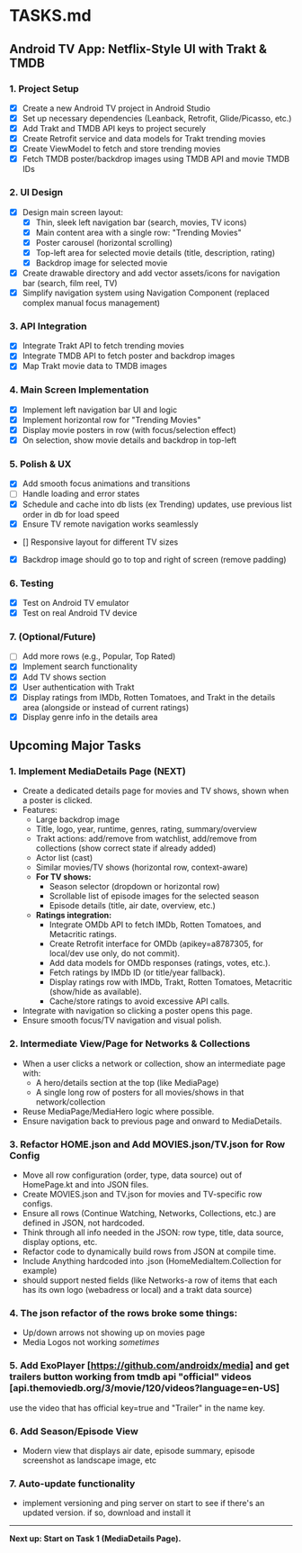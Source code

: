 # TASKS.md

## Android TV App: Netflix-Style UI with Trakt & TMDB

### 1. Project Setup
- [x] Create a new Android TV project in Android Studio
- [x] Set up necessary dependencies (Leanback, Retrofit, Glide/Picasso, etc.)
- [x] Add Trakt and TMDB API keys to project securely
- [x] Create Retrofit service and data models for Trakt trending movies
- [x] Create ViewModel to fetch and store trending movies
- [x] Fetch TMDB poster/backdrop images using TMDB API and movie TMDB IDs

### 2. UI Design
- [x] Design main screen layout:
    - [x] Thin, sleek left navigation bar (search, movies, TV icons)
    - [x] Main content area with a single row: "Trending Movies"
    - [x] Poster carousel (horizontal scrolling)
    - [x] Top-left area for selected movie details (title, description, rating)
    - [x] Backdrop image for selected movie
- [x] Create drawable directory and add vector assets/icons for navigation bar (search, film reel, TV)
- [x] Simplify navigation system using Navigation Component (replaced complex manual focus management)

### 3. API Integration
- [x] Integrate Trakt API to fetch trending movies
- [x] Integrate TMDB API to fetch poster and backdrop images
- [x] Map Trakt movie data to TMDB images

### 4. Main Screen Implementation
- [x] Implement left navigation bar UI and logic
- [x] Implement horizontal row for "Trending Movies"
- [x] Display movie posters in row (with focus/selection effect)
- [x] On selection, show movie details and backdrop in top-left

### 5. Polish & UX
- [x] Add smooth focus animations and transitions
- [ ] Handle loading and error states
- [x] Schedule and cache into db lists (ex Trending) updates, use previous list order in db for load speed
- [x] Ensure TV remote navigation works seamlessly
- [] Responsive layout for different TV sizes
- [x] Backdrop image should go to top and right of screen  (remove padding)

### 6. Testing
- [x] Test on Android TV emulator
- [x] Test on real Android TV device

### 7. (Optional/Future)
- [ ] Add more rows (e.g., Popular, Top Rated)
- [x] Implement search functionality
- [x] Add TV shows section
- [x] User authentication with Trakt
- [x] Display ratings from IMDb, Rotten Tomatoes, and Trakt in the details area (alongside or instead of current ratings)
- [x] Display genre info in the details area 

## Upcoming Major Tasks

### 1. Implement MediaDetails Page (NEXT)
- Create a dedicated details page for movies and TV shows, shown when a poster is clicked.
- Features:
  - Large backdrop image
  - Title, logo, year, runtime, genres, rating, summary/overview
  - Trakt actions: add/remove from watchlist, add/remove from collections (show correct state if already added)
  - Actor list (cast)
  - Similar movies/TV shows (horizontal row, context-aware)
  - **For TV shows:**
    - Season selector (dropdown or horizontal row)
    - Scrollable list of episode images for the selected season
    - Episode details (title, air date, overview, etc.)
  - **Ratings integration:**
    - Integrate OMDb API to fetch IMDb, Rotten Tomatoes, and Metacritic ratings.
    - Create Retrofit interface for OMDb (apikey=a8787305, for local/dev use only, do not commit).
    - Add data models for OMDb responses (ratings, votes, etc.).
    - Fetch ratings by IMDb ID (or title/year fallback).
    - Display ratings row with IMDb, Trakt, Rotten Tomatoes, Metacritic (show/hide as available).
    - Cache/store ratings to avoid excessive API calls.
- Integrate with navigation so clicking a poster opens this page.
- Ensure smooth focus/TV navigation and visual polish.

### 2. Intermediate View/Page for Networks & Collections
- When a user clicks a network or collection, show an intermediate page with:
  - A hero/details section at the top (like MediaPage)
  - A single long row of posters for all movies/shows in that network/collection
- Reuse MediaPage/MediaHero logic where possible.
- Ensure navigation back to previous page and onward to MediaDetails.

### 3. Refactor HOME.json and Add MOVIES.json/TV.json for Row Config
- Move all row configuration (order, type, data source) out of HomePage.kt and into JSON files.
- Create MOVIES.json and TV.json for movies and TV-specific row configs.
- Ensure all rows (Continue Watching, Networks, Collections, etc.) are defined in JSON, not hardcoded.
- Think through all info needed in the JSON: row type, title, data source, display options, etc.
- Refactor code to dynamically build rows from JSON at compile time.
- Include Anything hardcoded into .json (HomeMediaItem.Collection for example)
- should support nested fields (like Networks-a row of items that each has its own logo (webadress or local) and a trakt data source)

### 4. The json refactor of the rows broke some things:
 - Up/down arrows not showing up on movies page
 - Media Logos not working *sometimes*

### 5. Add ExoPlayer [https://github.com/androidx/media] and get trailers button working from tmdb api "official" videos [api.themoviedb.org/3/movie/120/videos?language=en-US]
use the video that has official key=true and "Trailer" in the name key.

### 6. Add Season/Episode View
 - Modern view that displays air date, episode summary, episode screenshot as landscape image, etc

### 7. Auto-update functionality
 - implement versioning and ping server on start to see if there's an updated version. if so, download and install it
---

**Next up: Start on Task 1 (MediaDetails Page).** 